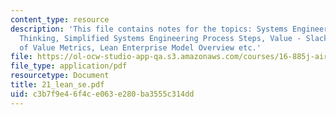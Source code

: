 ```yaml
---
content_type: resource
description: 'This file contains notes for the topics: Systems Engineering and Lean
  Thinking, Simplified Systems Engineering Process Steps, Value - Slack?s definition,  Examples
  of Value Metrics, Lean Enterprise Model Overview etc.'
file: https://ol-ocw-studio-app-qa.s3.amazonaws.com/courses/16-885j-aircraft-systems-engineering-fall-2004/c3b7f9e46f4ce063e280ba3555c314dd_21_lean_se.pdf
file_type: application/pdf
resourcetype: Document
title: 21_lean_se.pdf
uid: c3b7f9e4-6f4c-e063-e280-ba3555c314dd
---
```

